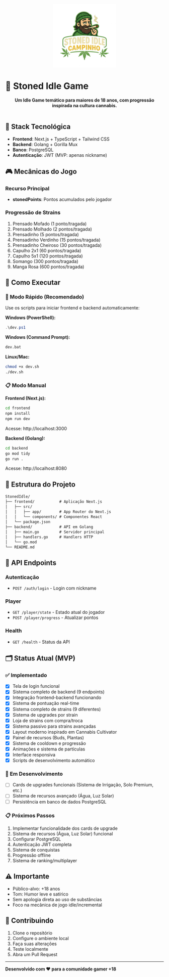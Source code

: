 <div align="center">
  <img src="frontend/public/logo.png" alt="Stoned Idle Logo" width="200" height="200">
</div>

# 🌿 Stoned Idle Game

<div align="center">
  <strong>Um Idle Game temático para maiores de 18 anos, com progressão inspirada na cultura cannabis.</strong>
</div>

<br>

## 🔧 Stack Tecnológica

- **Frontend**: Next.js + TypeScript + Tailwind CSS
- **Backend**: Golang + Gorilla Mux
- **Banco**: PostgreSQL
- **Autenticação**: JWT (MVP: apenas nickname)

## 🎮 Mecânicas do Jogo

### Recurso Principal
- **stonedPoints**: Pontos acumulados pelo jogador

### Progressão de Strains
1. Prensado Mofado (1 ponto/tragada)
2. Prensado Molhado (2 pontos/tragada)
3. Prensadinho (5 pontos/tragada)
4. Prensadinho Verdinho (15 pontos/tragada)
5. Prensadinho Cheiroso (30 pontos/tragada)
6. Capulho 2x1 (60 pontos/tragada)
7. Capulho 5x1 (120 pontos/tragada)
8. Somango (300 pontos/tragada)
9. Manga Rosa (600 pontos/tragada)

## 🚀 Como Executar

### 🎯 Modo Rápido (Recomendado)
Use os scripts para iniciar frontend e backend automaticamente:

**Windows (PowerShell):**
```powershell
.\dev.ps1
```

**Windows (Command Prompt):**
```cmd
dev.bat
```

**Linux/Mac:**
```bash
chmod +x dev.sh
./dev.sh
```

### 📋 Modo Manual

**Frontend (Next.js):**
```bash
cd frontend
npm install
npm run dev
```
Acesse: http://localhost:3000

**Backend (Golang):**
```bash
cd backend
go mod tidy
go run .
```
Acesse: http://localhost:8080

## 📁 Estrutura do Projeto

```
StonedIdle/
├── frontend/           # Aplicação Next.js
│   ├── src/
│   │   ├── app/        # App Router do Next.js
│   │   └── components/ # Componentes React
│   └── package.json
├── backend/            # API em Golang
│   ├── main.go         # Servidor principal
│   ├── handlers.go     # Handlers HTTP
│   └── go.mod
└── README.md
```

## 🔌 API Endpoints

### Autenticação
- `POST /auth/login` - Login com nickname

### Player
- `GET /player/state` - Estado atual do jogador
- `POST /player/progress` - Atualizar pontos

### Health
- `GET /health` - Status da API

## 🗂️ Status Atual (MVP)

### ✅ Implementado
- [x] Tela de login funcional
- [x] Sistema completo de backend (9 endpoints)
- [x] Integração frontend-backend funcionando
- [x] Sistema de pontuação real-time
- [x] Sistema completo de strains (9 diferentes)
- [x] Sistema de upgrades por strain
- [x] Loja de strains com compra/troca
- [x] Sistema passivo para strains avançadas
- [x] Layout moderno inspirado em Cannabis Cultivator
- [x] Painel de recursos (Buds, Plantas)
- [x] Sistema de cooldown e progressão
- [x] Animações e sistema de partículas
- [x] Interface responsiva
- [x] Scripts de desenvolvimento automático

### 🔄 Em Desenvolvimento
- [ ] Cards de upgrades funcionais (Sistema de Irrigação, Solo Premium, etc.)
- [ ] Sistema de recursos avançado (Água, Luz Solar)
- [ ] Persistência em banco de dados PostgreSQL

### 📋 Próximos Passos
1. Implementar funcionalidade dos cards de upgrade
2. Sistema de recursos (Água, Luz Solar) funcional
3. Configurar PostgreSQL
4. Autenticação JWT completa
5. Sistema de conquistas
6. Progressão offline
7. Sistema de ranking/multiplayer

## ⚠️ Importante

- Público-alvo: +18 anos
- Tom: Humor leve e satírico
- Sem apologia direta ao uso de substâncias
- Foco na mecânica de jogo idle/incremental

## 🤝 Contribuindo

1. Clone o repositório
2. Configure o ambiente local
3. Faça suas alterações
4. Teste localmente
5. Abra um Pull Request

---

**Desenvolvido com ❤️ para a comunidade gamer +18**